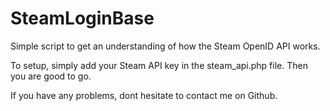 # SteamLoginBase
Simple script to get an understanding of how the Steam OpenID API works.

To setup, simply add your Steam API key in the steam_api.php file.
Then you are good to go.

If you have any problems, dont hesitate to contact me on Github.
